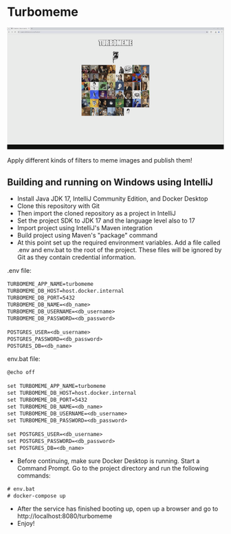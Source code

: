 # Turbomeme

![Turbomeme](readme-title-animation.gif "Turbomeme")

Apply different kinds of filters to meme images and publish them!  

## Building and running on Windows using IntelliJ

- Install Java JDK 17, IntelliJ Community Edition, and Docker Desktop
- Clone this repository with Git
- Then import the cloned repository as a project in IntelliJ
- Set the project SDK to JDK 17 and the language level also to 17
- Import project using IntelliJ's Maven integration
- Build project using Maven's "package" command
- At this point set up the required environment variables. Add a file called .env and env.bat to the root of the project. These files will be ignored by Git as they contain credential information.

.env file:

``` 
TURBOMEME_APP_NAME=turbomeme
TURBOMEME_DB_HOST=host.docker.internal
TURBOMEME_DB_PORT=5432
TURBOMEME_DB_NAME=<db_name>
TURBOMEME_DB_USERNAME=<db_username>
TURBOMEME_DB_PASSWORD=<db_password>

POSTGRES_USER=<db_username>
POSTGRES_PASSWORD=<db_password>
POSTGRES_DB=<db_name>
```
 
env.bat file:

```
@echo off

set TURBOMEME_APP_NAME=turbomeme
set TURBOMEME_DB_HOST=host.docker.internal
set TURBOMEME_DB_PORT=5432
set TURBOMEME_DB_NAME=<db_name>
set TURBOMEME_DB_USERNAME=<db_username>
set TURBOMEME_DB_PASSWORD=<db_password>

set POSTGRES_USER=<db_username>
set POSTGRES_PASSWORD=<db_password>
set POSTGRES_DB=<db_name>
```
 
- Before continuing, make sure Docker Desktop is running. Start a Command Prompt. Go to the project directory and run the following commands:

```
# env.bat
# docker-compose up
```

- After the service has finished booting up, open up a browser and go to http://localhost:8080/turbomeme
- Enjoy!
